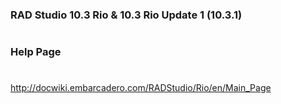 ###  RAD Studio 10.3 Rio & 10.3 Rio Update 1 (10.3.1)
#
###  Help Page
#
http://docwiki.embarcadero.com/RADStudio/Rio/en/Main_Page
